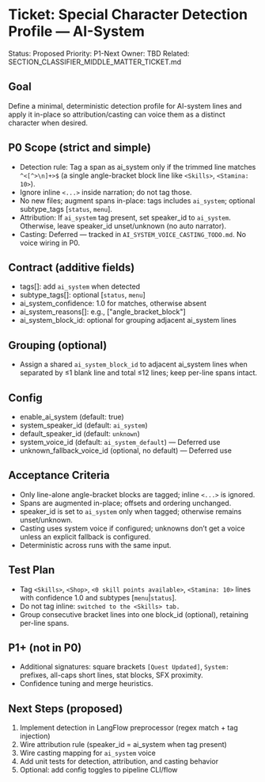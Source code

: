 # Ticket: Special Character Detection Profile — AI-System

Status: Proposed Priority: P1-Next Owner: TBD Related: SECTION_CLASSIFIER_MIDDLE_MATTER_TICKET.md

## Goal

Define a minimal, deterministic detection profile for AI-system lines and apply it in-place so attribution/casting can voice them as a distinct character when desired.

## P0 Scope (strict and simple)

- Detection rule: Tag a span as ai_system only if the trimmed line matches `^<[^>\n]+>$` (a single angle-bracket block line like `<Skills>`, `<Stamina: 10>`).
- Ignore inline `<...>` inside narration; do not tag those.
- No new files; augment spans in-place: tags includes `ai_system`; optional subtype_tags \[`status`, `menu`\].
- Attribution: If `ai_system` tag present, set speaker_id to `ai_system`. Otherwise, leave speaker_id unset/unknown (no auto narrator).
- Casting: Deferred — tracked in `AI_SYSTEM_VOICE_CASTING_TODO.md`. No voice wiring in P0.

## Contract (additive fields)

- tags\[\]: add `ai_system` when detected
- subtype_tags\[\]: optional \[`status`, `menu`\]
- ai_system_confidence: 1.0 for matches, otherwise absent
- ai_system_reasons\[\]: e.g., \["angle_bracket_block"\]
- ai_system_block_id: optional for grouping adjacent ai_system lines

## Grouping (optional)

- Assign a shared `ai_system_block_id` to adjacent ai_system lines when separated by ≤1 blank line and total ≤12 lines; keep per-line spans intact.

## Config

- enable_ai_system (default: true)
- system_speaker_id (default: `ai_system`)
- default_speaker_id (default: `unknown`)
- system_voice_id (default: `ai_system_default`) — Deferred use
- unknown_fallback_voice_id (optional, no default) — Deferred use

## Acceptance Criteria

- Only line-alone angle-bracket blocks are tagged; inline `<...>` is ignored.
- Spans are augmented in-place; offsets and ordering unchanged.
- speaker_id is set to `ai_system` only when tagged; otherwise remains unset/unknown.
- Casting uses system voice if configured; unknowns don’t get a voice unless an explicit fallback is configured.
- Deterministic across runs with the same input.

## Test Plan

- Tag `<Skills>`, `<Shop>`, `<0 skill points available>`, `<Stamina: 10>` lines with confidence 1.0 and subtypes \[`menu`|`status`\].
- Do not tag inline: `switched to the <Skills> tab.`
- Group consecutive bracket lines into one block_id (optional), retaining per-line spans.

## P1+ (not in P0)

- Additional signatures: square brackets `[Quest Updated]`, `System:` prefixes, all-caps short lines, stat blocks, SFX proximity.
- Confidence tuning and merge heuristics.

## Next Steps (proposed)

1. Implement detection in LangFlow preprocessor (regex match + tag injection)
1. Wire attribution rule (speaker_id = ai_system when tag present)
1. Wire casting mapping for `ai_system` voice
1. Add unit tests for detection, attribution, and casting behavior
1. Optional: add config toggles to pipeline CLI/flow
